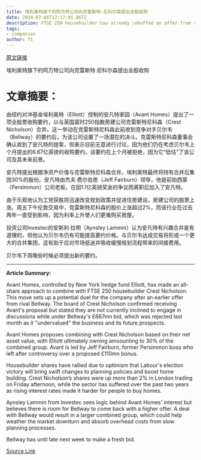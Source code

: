 ```yaml
---
title: 埃利奥特旗下的阿万特公司向克雷斯特·尼科尔森提出全股收购
date: 2024-07-05T12:17:01.867Z
description: FTSE 250 housebuilder has already rebuffed an offer from rival Bellway
tags: 
- companies
author: ft
---
```


[原文链接](https://ft.com/content/1c9f0d90-ede6-49d1-a0cd-7b1b46ef42c0)

埃利奥特旗下的阿万特公司向克雷斯特·尼科尔森提出全股收购

# 文章摘要：

由纽约对冲基金埃利奥特（Elliott）控制的安凡特家园（Avant Homes）提出了一项全股票收购要约，以与英国富时250指数房建公司克雷斯特尼科森（Crest Nicholson）合并。这一举动在克雷斯特尼科森此前收到竞争对手贝尔韦（Bellway）的要约后，为该公司设置了一场潜在的决斗。克雷斯特尼科森董事会确认收到了安凡特的提案，但表示目前无意进行讨论，因为他们仍在考虑贝尔韦上个月提出的6.67亿英镑的收购要约。该要约在上个月被拒绝，因为它“低估”了该公司及其未来前景。

安凡特提出根据净资产价值与克雷斯特尼科森合并，埃利奥特最终将持有合并后集团30%的股份。安凡特由杰夫·费尔伯恩（Jeff Fairburn）领导，他是前珀西蒙（Persimmon）公司老板，在因1.1亿英镑奖金的争议而离职后加入了安凡特。

由于乐观地认为工党获胜将迅速改变规划政策并促进住房建设，房建公司的股票上涨。周五下午伦敦交易中，克雷斯特尼科森的股价上涨超过2%，而该行业在过去两年一直受到影响，因为利率上升使人们更难购买房屋。

投资公司Investec的安斯利·拉明（Aynsley Lammin）认为安凡特有兴趣合并是有道理的，但他认为贝尔韦仍有可能提高要约价格。与贝尔韦达成交易将形成一个更大的合并集团，这有助于应对市场低迷并吸收缓慢规划流程带来的间接费用。

贝尔韦下周晚些时候必须提出新的要约。

---

 **Article Summary:**

Avant Homes, controlled by New York hedge fund Elliott, has made an all-share approach to combine with FTSE 250 housebuilder Crest Nicholson. This move sets up a potential duel for the company after an earlier offer from rival Bellway. The board of Crest Nicholson confirmed receiving Avant's proposal but stated they are not currently inclined to engage in discussions while under Bellway's £667mn bid, which was rejected last month as it "undervalued" the business and its future prospects.

Avant Homes proposes combining with Crest Nicholson based on their net asset value, with Elliott ultimately owning amoounting to 30% of the combined group. Avant is led by Jeff Fairburn, former Persimmon boss who left after controversy over a proposed £110mn bonus.

Housebuilder shares have rallied due to optimism that Labour's election victory will bring swift changes to planning policies and boost home building. Crest Nicholson’s shares were up more than 2% in London trading on Friday afternoon, while the sector has suffered over the past two years as rising interest rates made it harder for people to buy homes.

Aynsley Lammin from Investec sees logic behind Avant Homes' interest but believes there is room for Bellway to come back with a higher offer. A deal with Bellway would result in a larger combined group, which could help weather the market downturn and absorb overhead costs from slow planning processes.

Bellway has until late next week to make a fresh bid.

[Source Link](https://ft.com/content/1c9f0d90-ede6-49d1-a0cd-7b1b46ef42c0)

